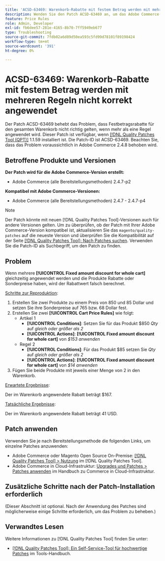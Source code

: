 ```yaml
---
title: 'ACSD-63469: Warenkorb-Rabatte mit festem Betrag werden mit mehreren Regeln nicht korrekt angewendet'
description: Wenden Sie den Patch ACSD-63469 an, um das Adobe Commerce-Problem zu beheben, bei dem Pauschalrabatte für den gesamten Warenkorb nicht richtig angewendet werden, wenn mehr als eine Regel angewendet wird.
feature: Price Rules
role: Admin, Developer
exl-id: fb6dee57-281e-4165-8b70-7ff5949eb677
type: Troubleshooting
source-git-commit: 7fdb02a6d89d50ea593c5fd99d78101f89198424
workflow-type: tm+mt
source-wordcount: '391'
ht-degree: 0%

---
```


# ACSD-63469: Warenkorb-Rabatte mit festem Betrag werden mit mehreren Regeln nicht korrekt angewendet

Der Patch ACSD-63469 behebt das Problem, dass Festbetragsrabatte für den gesamten Warenkorb nicht richtig gelten, wenn mehr als eine Regel angewendet wird. Dieser Patch ist verfügbar, wenn [[!DNL Quality Patches Tool (QPT)]](/help/tools/quality-patches-tool/quality-patches-tool-to-self-serve-quality-patches.md) 1.1.59 installiert ist. Die Patch-ID ist ACSD-63469. Beachten Sie, dass das Problem voraussichtlich in Adobe Commerce 2.4.8 behoben wird.

## Betroffene Produkte und Versionen

**Der Patch wird für die Adobe Commerce-Version erstellt:**

* Adobe Commerce (alle Bereitstellungsmethoden) 2.4.7-p2

**Kompatibel mit Adobe Commerce-Versionen:**

* Adobe Commerce (alle Bereitstellungsmethoden) 2.4.7 - 2.4.7-p4

>[!NOTE]
>
>Der Patch könnte mit neuen [!DNL Quality Patches Tool]-Versionen auch für andere Versionen gelten. Um zu überprüfen, ob der Patch mit Ihrer Adobe Commerce-Version kompatibel ist, aktualisieren Sie das `magento/quality-patches` auf die neueste Version und überprüfen Sie die Kompatibilität auf der Seite [[!DNL Quality Patches Tool]: Nach Patches suchen](https://experienceleague.adobe.com/tools/commerce-quality-patches/index.html). Verwenden Sie die Patch-ID als Suchbegriff, um den Patch zu finden.

## Problem

Wenn mehrere **[!UICONTROL Fixed amount discount for whole cart]** gleichzeitig angewendet werden und die Produkte Rabatte oder Sonderpreise haben, wird der Rabattwert falsch berechnet.

<u>Schritte zur Reproduktion</u>:

1. Erstellen Sie zwei Produkte zu einem Preis von 850 und 85 Dollar und setzen Sie ihre Sonderpreise auf 765 bzw. 68 Dollar fest.
1. Erstellen Sie zwei **[!UICONTROL Cart Price Rules]** wie folgt:
   * Artikel 1
      * **[!UICONTROL Conditions]**: Setzen Sie für das Produkt $850 *Qty* auf *gleich oder größer als 2*
      * **[!UICONTROL Actions]**: **[!UICONTROL Fixed amount discount for whole cart]** von *$153 anwenden*
   * Regel 2
      * **[!UICONTROL Conditions]**: Für das Produkt $85 setzen Sie *Qty* auf *gleich oder größer als 2*
      * **[!UICONTROL Actions]**: **[!UICONTROL Fixed amount discount for whole cart]** von *$14 anwenden*
1. Fügen Sie beide Produkte mit jeweils einer Menge von 2 in den Warenkorb.

<u>Erwartete Ergebnisse</u>:

Der im Warenkorb angewendete Rabatt beträgt $167.

<u>Tatsächliche Ergebnisse</u>:

Der im Warenkorb angewendete Rabatt beträgt 41 USD.

## Patch anwenden

Verwenden Sie je nach Bereitstellungsmethode die folgenden Links, um einzelne Patches anzuwenden:

* Adobe Commerce oder Magento Open Source On-Premise: [[!DNL Quality Patches Tool] > Nutzung](/help/tools/quality-patches-tool/usage.md) im [!DNL Quality Patches Tool].
* Adobe Commerce in Cloud-Infrastruktur: [Upgrades und Patches > Patches anwenden](https://experienceleague.adobe.com/docs/commerce-cloud-service/user-guide/develop/upgrade/apply-patches.html) im Handbuch zu Commerce in Cloud-Infrastruktur.

## Zusätzliche Schritte nach der Patch-Installation erforderlich

(Dieser Abschnitt ist optional. Nach der Anwendung des Patches sind möglicherweise einige Schritte erforderlich, um das Problem zu beheben.) 

## Verwandtes Lesen

Weitere Informationen zu [!DNL Quality Patches Tool] finden Sie unter:

* [[!DNL Quality Patches Tool]: Ein Self-Service-Tool für hochwertige Patches](/help/tools/quality-patches-tool/quality-patches-tool-to-self-serve-quality-patches.md) im Tools-Handbuch.
